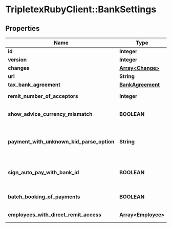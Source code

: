 # TripletexRubyClient::BankSettings

## Properties
Name | Type | Description | Notes
------------ | ------------- | ------------- | -------------
**id** | **Integer** |  | [optional] 
**version** | **Integer** |  | [optional] 
**changes** | [**Array&lt;Change&gt;**](Change.md) |  | [optional] 
**url** | **String** |  | [optional] 
**tax_bank_agreement** | [**BankAgreement**](BankAgreement.md) |  | [optional] 
**remit_number_of_acceptors** | **Integer** | The remit number of acceptors. | [optional] 
**show_advice_currency_mismatch** | **BOOLEAN** | The showAdviceCurrencyMismatch property. | [optional] 
**payment_with_unknown_kid_parse_option** | **String** | Setting for whether incoming AutoPay payments without KID should be automatically posted, sent to voucher reception or ignored. | [optional] 
**sign_auto_pay_with_bank_id** | **BOOLEAN** | Setting for whether the user should have the option to sign payments and agreements with Bank ID in addition to 2FA. | [optional] 
**batch_booking_of_payments** | **BOOLEAN** | Setting for the user to use or not the batch booking for payments. | [optional] 
**employees_with_direct_remit_access** | [**Array&lt;Employee&gt;**](Employee.md) | Employees with payment access | [optional] 


